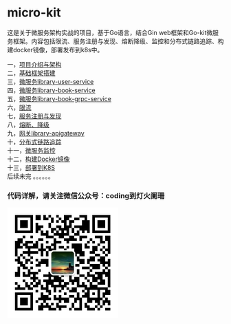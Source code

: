# micro-kit

这是关于微服务架构实战的项目，基于Go语言，结合Gin web框架和Go-kit微服务框架。内容包括限流、服务注册与发现、熔断降级、监控和分布式链路追踪、构建docker镜像，部署发布到k8s中。 

一，[项目介绍与架构](https://mp.weixin.qq.com/s?__biz=Mzg5MjA1ODYzNg==&mid=2247484113&idx=1&sn=f8ffdee22f429c18b696468d5b65ee98&chksm=cfc2afb2f8b526a426c5fe8dd125d3edcf0cefddd4b088cb300d8383cb6e28187d2036206224&token=249966631&lang=zh_CN#rd)  
二，[基础框架搭建](https://github.com/Justin02180218/micro-kit/tree/master/micro-kit-base)  
三，[微服务library-user-service](https://github.com/Justin02180218/micro-kit/tree/master/micro-kit-user)  
四，[微服务library-book-service](https://github.com/Justin02180218/micro-kit/tree/master/micro-kit-book)  
五，[微服务library-book-grpc-service](https://github.com/Justin02180218/micro-kit/tree/master/micro-kit-book-grpc)  
六，[限流](https://github.com/Justin02180218/micro-kit/tree/master/micro-kit-ratelimit)    
七，[服务注册与发现](https://github.com/Justin02180218/micro-kit/tree/master/micro-kit-consul)  
八，[熔断、降级](https://github.com/Justin02180218/micro-kit/tree/master/micro-kit-hystrix)  
九，[网关library-apigateway](https://github.com/Justin02180218/micro-kit/tree/master/micro-kit-apigateway)  
十，[分布式链路追踪](https://github.com/Justin02180218/micro-kit/tree/master/micro-kit-zipkin)  
十一，[微服务监控](https://github.com/Justin02180218/micro-kit/tree/master/micro-kit-prometheus)  
十二，[构建Docker镜像](https://github.com/Justin02180218/micro-kit/tree/master/micro-kit-docker)  
十三，[部署到K8S](https://github.com/Justin02180218/micro-kit/tree/master/micro-kit-k8s)  
后续未完 。。。。。。  

### 代码详解，请关注微信公众号：coding到灯火阑珊

![Image](https://github.com/Justin02180218/distribute-election-bully/blob/master/qrcode_for_gh_8a5b7b90c100_258.jpg)
